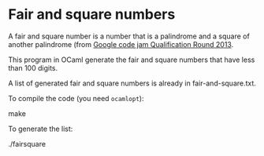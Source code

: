 Fair and square numbers
=======================

A fair and square number is a number that is a palindrome and a square of another palindrome (from [Google code jam Qualification Round 2013](https://code.google.com/codejam/contest/2270488/dashboard#s=p2).

This program in OCaml generate the fair and square numbers that have less than 100 digits.

A list of generated fair and square numbers is already in fair-and-square.txt.

To compile the code (you need `ocamlopt`):

  make

To generate the list:

  ./fairsquare

